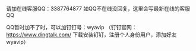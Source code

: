 请加在线客服QQ：3387764877   如QQ不在线没回复，这里会写最新在线的客服QQ

QQ暂时加不了时，可以加钉钉号：wyavip （钉钉官网：https://www.dingtalk.com/ 下载安装钉钉，注册个人身份用户，添加好友wyavip）

